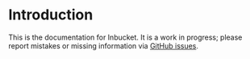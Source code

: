 # Introduction

This is the documentation for Inbucket.  It is a work in progress; please report
mistakes or missing information via [GitHub
issues](https://github.com/inbucket/book.inbucket.org/issues).
